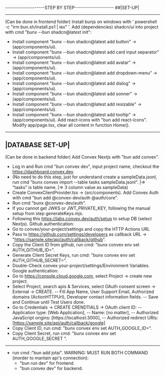 --------------------STEP BY STEP--------------------
##|SET-UP|

---

(Can be done in frontend folder)
Install bunjs on windows with ' powershell -c "irm bun.sh/install.ps1 | iex" '.
Add (dependencies) shadcn/ui into project with cmd "bunx --bun shadcn@latest init":

- Install component "bunx --bun shadcn@latest add button" -> (app/components/ui).
- Install component "bunx --bun shadcn@latest add card input separator" -> (app/components/ui).
- Install component "bunx --bun shadcn@latest add avatar" -> (app/components/ui).
- Install component "bunx --bun shadcn@latest add dropdown-menu" -> (app/components/ui).
- Install component "bunx --bun shadcn@latest add dialog" -> (app/components/ui).
- Install component "bunx --bun shadcn@latest add sonner" -> (app/components/ui).
- Install component "bunx --bun shadcn@latest add resizable" -> (app/components/ui).
- Install component "bunx --bun shadcn@latest add tooltip" -> (app/components/ui).
  Add react-icons with "bun add react-icons".
  Modify app/page.tsx, clear all content in function Home().

---

## |DATABASE SET-UP|

(Can be done in backend folder)
Add Convex Nextjs with "bun add convex".

- Log in and Run cmd "bun convex dev", input project name, checkout the https://dashboard.convex.dev.
- (No need to do this step, just for understand
  create a sampleData.jsonl, run cmd "bunx convex import --table tasks sampleData.jsonl".
  |=> "tasks" is table name.
  |=> 3 column value as sampleData)
- Create ConvexClientProvider.tsx -> (src/components).
  Add Convex Auth with cmd "bun add @convex-dev/auth @auth/core".
- Run cmd "bunx @convex-dev/auth".
- If you cannot get JWKS or JWT_PRIVATE_KEY, following the manual setup from step generateKeys.mjs.
- Following this https://labs.convex.dev/auth/setup to setup DB (select Nextjs).
  Github authentication:
- Go to convex/your-project/settings and copy the HTTP Actions URL
- Pass to https://github.com/settings/developers as callback URL -> "https://sample.site/api/auth/callback/github".
- Copy the Client ID from github, run cmd: "bunx convex env set AUTH_GITHUB_ID=<gitClientID>".
- Generate Client Secret Keys, run cmd: "bunx convex env set AUTH_GITHUB_SECRET=<cliSeKey>".
- Double-Check convex your-project/settings/Environment Variables.
  Google authentication:
- Go to https://console.cloud.google.com, select Project -> create new project.
- Select Project, search apis & Services, select OAuth consent screen -> External -> CREATE.
  -- Fill App Name, User Support Email, Authorized domains (ActionHTTPUrl), Developer contact information fields.
  -- Save and Continue until Test Users done.
- Go to Credentials -> CREATE CRENDTIALS -> OAuth client ID:
  -- Application type: [Web Application],
  -- Name: [no matter],
  -- Authorized JavaScript origins: [https://localhost:3000],
  -- Authorized redirect URIs: [https://sample.site/api/auth/callback/google]
- Copy Client ID, run cmd: "bunx convex env set AUTH_GOOGLE_ID=<clientID>".
- Copy Client Secret, run cmd: "bunx convex env set AUTH_GOOGLE_SECRET <cliSe>".

---

- run cmd :"bun add jotai".
  WARNING: MUST RUN BOTH COMMAND (inorder to mantain api's connection):
  - "bun run dev" for frontend.
  - "bun convex dev" for backend.
